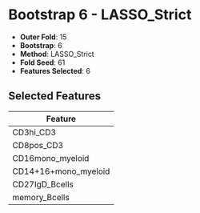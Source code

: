 # Bootstrap 6 - LASSO_Strict

- **Outer Fold**: 15
- **Bootstrap**: 6
- **Method**: LASSO_Strict
- **Fold Seed**: 61
- **Features Selected**: 6

## Selected Features

| Feature |
|---------|
| CD3hi_CD3 |
| CD8pos_CD3 |
| CD16mono_myeloid |
| CD14+16+mono_myeloid |
| CD27IgD_Bcells |
| memory_Bcells |
